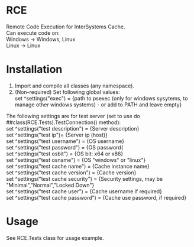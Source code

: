 RCE
===

Remote Code Execution for InterSystems Cache.<br>
Can execute code on:<br>
Windows -> Windows, Linux<br>
Linux -> Linux

Installation
===
1. Import and compile all classes (any namespace).
2. (Non-required) Set following global values:<br>
set ^settings("exec") = {path to psexec (only for windows sysytems, to manage other windows systems) - or add to PATH and leave empty}

The following settings are for test server (set to use do ##class(RCE.Tests).TestConnection() method):<br>
set ^settings("test description") = {Server description}<br>
set ^settings("test ip")= {Server ip (host)}<br>
set ^settings("test username") = {OS username}<br>
set ^settings("test password") = {OS password{<br>
set ^settings("test osbit") =  {OS bit: x64 or x86}<br>
set ^settings("test osname") = {OS "windows" or "linux"}<br>
set ^settings("test cache name") = {Cache instance name}<br>
set ^settings("test cache version") = {Cache version}<br>
set ^settings("test cache security") = {Security settings, may be "Minimal","Normal","Locked Down"}<br>
set ^settings("test cache user") = {Cache username if required}<br>
set ^settings("test cache password") = {Cache use password, if required}<br>

Usage
===
See RCE.Tests class for usage example.
